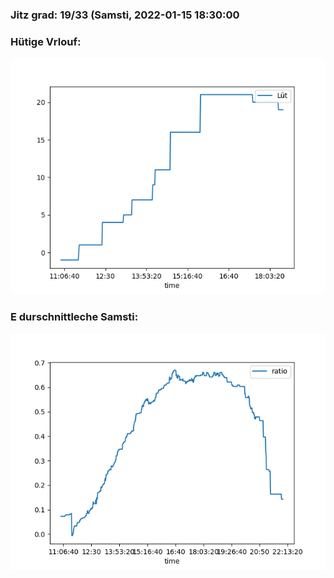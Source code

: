 ### Jitz grad: 19/33 (Samsti, 2022-01-15 18:30:00

### Hütige Vrlouf:
![Graph](Today.png)

### E durschnittleche Samsti:
![Graph](Samsti.png)